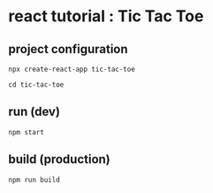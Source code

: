 # react tutorial : Tic Tac Toe

## project configuration

```
npx create-react-app tic-tac-toe

cd tic-tac-toe
```

## run (dev)

```
npm start
```

## build (production)

```
npm run build
```
